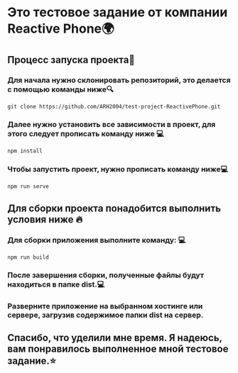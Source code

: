 # Это тестовое задание от компании Reactive Phone🌍

## Процесс запуска проекта🚀

### Для начала нужно склонировать репозиторий, это делается с помощью команды ниже🔍

```
git clone https://github.com/ARH2004/test-project-ReactivePhone.git
```

### Далее нужно установить все зависимости в проект, для этого следует прописать команду ниже 💻

```
npm install
```

### Чтобы запустить проект, нужно прописать команду ниже💻

```
npm run serve
```

## Для сборки проекта понадобится выполнить условия ниже 🔥

### Для сборки приложения выполните команду: 💻

```
npm run build
```

### После завершения сборки, полученные файлы будут находиться в папке dist.💻

### Разверните приложение на выбранном хостинге или сервере, загрузив содержимое папки dist на сервер.

## Спасибо, что уделили мне время. Я надеюсь, вам понравилось выполненное мной тестовое задание.⭐️
